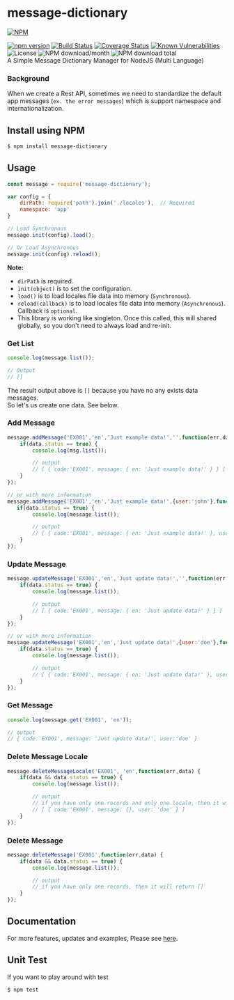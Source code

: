 # message-dictionary
[![NPM](https://nodei.co/npm/message-dictionary.png?downloads=true&downloadRank=true&stars=true)](https://nodei.co/npm/message-dictionary/)  
  
[![npm version](https://img.shields.io/npm/v/message-dictionary.svg?style=flat-square)](https://www.npmjs.org/package/message-dictionary)
[![Build Status](https://travis-ci.com/aalfiann/message-dictionary.svg?branch=master)](https://travis-ci.com/aalfiann/message-dictionary)
[![Coverage Status](https://coveralls.io/repos/github/aalfiann/message-dictionary/badge.svg?branch=master)](https://coveralls.io/github/aalfiann/message-dictionary?branch=master)
[![Known Vulnerabilities](https://snyk.io//test/github/aalfiann/message-dictionary/badge.svg?targetFile=package.json)](https://snyk.io//test/github/aalfiann/message-dictionary?targetFile=package.json)
![License](https://img.shields.io/npm/l/message-dictionary)
![NPM download/month](https://img.shields.io/npm/dm/message-dictionary.svg)
![NPM download total](https://img.shields.io/npm/dt/message-dictionary.svg)  
A Simple Message Dictionary Manager for NodeJS (Multi Language)


### Background
When we create a Rest API, sometimes we need to standardize the default app messages (`ex. the error messages`) which is support namespace and internationalization.

## Install using NPM
```bash
$ npm install message-dictionary
```

## Usage
```javascript
const message = require('message-dictionary');

var config = {
    dirPath: require('path').join('./locales'),  // Required
    namespace: 'app'
}

// Load Synchronous
message.init(config).load();

// Or Load Asynchronous
message.init(config).reload();
```  
**Note:**
- `dirPath` is required.
- `init(object)` is to set the configuration.
- `load()` is to load locales file data into memory (`Synchronous`).
- `reload(callback)` is to load locales file data into memory (`Asynchronous`). Callback is `optional`.
- This library is working like singleton. Once this called, this will shared globally, so you don't need to always load and re-init.


### Get List
```javascript
console.log(message.list());

// Output
// []
```
The result output above is `[]` because you have no any exists data messages.  
So let's us create one data. See below.  

### Add Message
```javascript
message.addMessage('EX001','en','Just example data!','',function(err,data) {
    if(data.status == true) {
        console.log(msg.list());

        // output
        // [ { code:'EX001', message: { en: 'Just example data!' } } ]
    }
});

// or with more information
message.addMessage('EX001','en','Just example data!',{user:'john'},function(err,data) {
   if(data.status == true) {
        console.log(message.list());

        // output
        // [ { code:'EX001', message: { en: 'Just example data!' }, user: 'john' } ]
    }
});
```

### Update Message
```javascript
message.updateMessage('EX001','en','Just update data!','',function(err,data) {
    if(data.status == true) {
        console.log(message.list());

        // output
        // [ { code:'EX001', message: { en: 'Just update data!' } } ]
    } 
});

// or with more information
message.updateMessage('EX001','en','Just update data!',{user:'doe'},function(err,data) {
    if(data.status == true) {
        console.log(message.list());

        // output
        // [ { code:'EX001', message: { en: 'Just update data!' }, user:'doe' } ]
    }
});
```

### Get Message
```javascript
console.log(message.get('EX001', 'en'));

// output
// { code:'EX001', message: 'Just update data!', user:'doe' }
```

### Delete Message Locale
```javascript
message.deleteMessageLocale('EX001', 'en',function(err,data) {
    if(data && data.status == true) {
        console.log(message.list());

        // output
        // if you have only one records and only one locale, then it will return 
        // [ { code:'EX001', message: {}, user: 'doe' } ]
    } 
});
```

### Delete Message
```javascript
message.deleteMessage('EX001',function(err,data) {
    if(data && data.status == true) {
        console.log(message.list());

        // output
        // if you have only one records, then it will return []
    } 
});
```

## Documentation
For more features, updates and examples, Please see [here](https://github.com/aalfiann/message-dictionary/wiki).

## Unit Test
If you want to play around with test
```bash
$ npm test
```